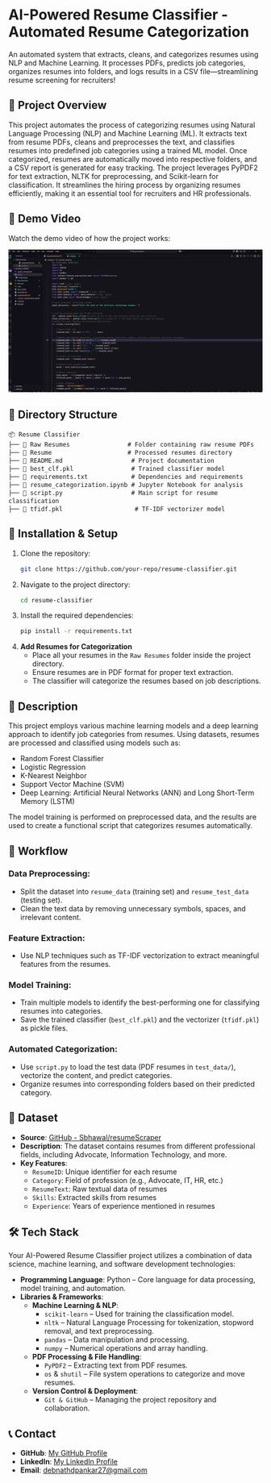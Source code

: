 # AI-Powered Resume Classifier - Automated Resume Categorization

An automated system that extracts, cleans, and categorizes resumes using NLP and Machine Learning. It processes PDFs, predicts job categories, organizes resumes into folders, and logs results in a CSV file—streamlining resume screening for recruiters!

## 📌 Project Overview
This project automates the process of categorizing resumes using Natural Language Processing (NLP) and Machine Learning (ML). It extracts text from resume PDFs, cleans and preprocesses the text, and classifies resumes into predefined job categories using a trained ML model. Once categorized, resumes are automatically moved into respective folders, and a CSV report is generated for easy tracking. The project leverages PyPDF2 for text extraction, NLTK for preprocessing, and Scikit-learn for classification. It streamlines the hiring process by organizing resumes efficiently, making it an essential tool for recruiters and HR professionals. 


## 🎥 Demo Video
Watch the demo video of how the project works:

[![Watch the video](s.PNG)](https://youtu.be/nDdps-DpMRo)


## 📂 Directory Structure

```
📦 Resume Classifier
├── 📂 Raw Resumes                # Folder containing raw resume PDFs
├── 📂 Resume                     # Processed resumes directory
├── 📜 README.md                   # Project documentation
├── 📜 best_clf.pkl                # Trained classifier model
├── 📜 requirements.txt            # Dependencies and requirements
├── 📜 resume_categorization.ipynb # Jupyter Notebook for analysis
├── 📜 script.py                   # Main script for resume classification
├── 📜 tfidf.pkl                    # TF-IDF vectorizer model
```

## 🚀 Installation & Setup
1. Clone the repository:
   ```sh
   git clone https://github.com/your-repo/resume-classifier.git
   ```
2. Navigate to the project directory:
   ```sh
   cd resume-classifier
   ```
3. Install the required dependencies:
   ```sh
   pip install -r requirements.txt
   ```
4. **Add Resumes for Categorization**
   - Place all your resumes in the `Raw Resumes` folder inside the project directory.
   - Ensure resumes are in PDF format for proper text extraction.
   - The classifier will categorize the resumes based on job descriptions.

## 📝 Description
This project employs various machine learning models and a deep learning approach to identify job categories from resumes. Using datasets, resumes are processed and classified using models such as:

- Random Forest Classifier
- Logistic Regression
- K-Nearest Neighbor
- Support Vector Machine (SVM)
- Deep Learning: Artificial Neural Networks (ANN) and Long Short-Term Memory (LSTM)

The model training is performed on preprocessed data, and the results are used to create a functional script that categorizes resumes automatically.

## 🔄 Workflow
### Data Preprocessing:
- Split the dataset into `resume_data` (training set) and `resume_test_data` (testing set).
- Clean the text data by removing unnecessary symbols, spaces, and irrelevant content.

### Feature Extraction:
- Use NLP techniques such as TF-IDF vectorization to extract meaningful features from the resumes.

### Model Training:
- Train multiple models to identify the best-performing one for classifying resumes into categories.
- Save the trained classifier (`best_clf.pkl`) and the vectorizer (`tfidf.pkl`) as pickle files.

### Automated Categorization:
- Use `script.py` to load the test data (PDF resumes in `test_data/`), vectorize the content, and predict categories.
- Organize resumes into corresponding folders based on their predicted category.

## 📂 Dataset
- **Source**: [GitHub - Sbhawal/resumeScraper](https://github.com/Sbhawal/resumeScraper)
- **Description**: The dataset contains resumes from different professional fields, including Advocate, Information Technology, and more.
- **Key Features**:
  - `ResumeID`: Unique identifier for each resume
  - `Category`: Field of profession (e.g., Advocate, IT, HR, etc.)
  - `ResumeText`: Raw textual data of resumes
  - `Skills`: Extracted skills from resumes
  - `Experience`: Years of experience mentioned in resumes

## 🛠️ Tech Stack
Your AI-Powered Resume Classifier project utilizes a combination of data science, machine learning, and software development technologies:

- **Programming Language**: Python – Core language for data processing, model training, and automation.
- **Libraries & Frameworks**:
  - **Machine Learning & NLP**:
    - `scikit-learn` – Used for training the classification model.
    - `nltk` – Natural Language Processing for tokenization, stopword removal, and text preprocessing.
    - `pandas` – Data manipulation and processing.
    - `numpy` – Numerical operations and array handling.
  - **PDF Processing & File Handling**:
    - `PyPDF2` – Extracting text from PDF resumes.
    - `os` & `shutil` – File system operations to categorize and move resumes.
  - **Version Control & Deployment**:
    - `Git & GitHub` – Managing the project repository and collaboration.

## 📞 Contact
- **GitHub**: [My GitHub Profile](https://github.com/Codewtithdips)
- **LinkedIn**: [My LinkedIn Profile](https://www.linkedin.com/in/dipankardebnath-/)
- **Email**: debnathdpankar27@gmail.com

